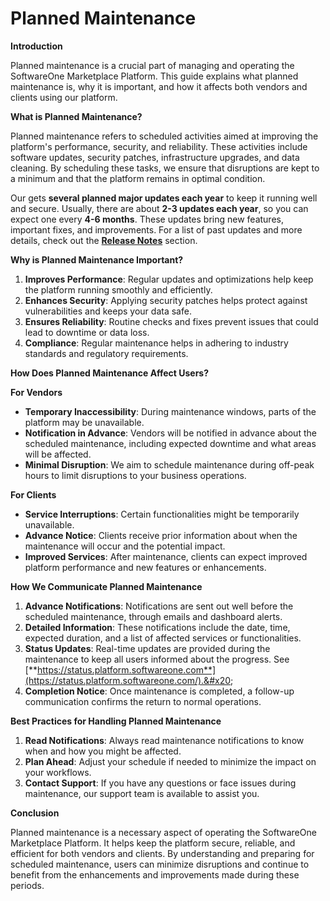 # Planned Maintenance

**Introduction**

Planned maintenance is a crucial part of managing and operating the SoftwareOne Marketplace Platform. This guide explains what planned maintenance is, why it is important, and how it affects both vendors and clients using our platform.

**What is Planned Maintenance?**

Planned maintenance refers to scheduled activities aimed at improving the platform's performance, security, and reliability. These activities include software updates, security patches, infrastructure upgrades, and data cleaning. By scheduling these tasks, we ensure that disruptions are kept to a minimum and that the platform remains in optimal condition.

Our gets **several planned major updates each year** to keep it running well and secure. Usually, there are about **2-3 updates each year**, so you can expect one every **4-6 months**. These updates bring new features, important fixes, and improvements. For a list of past updates and more details, check out the [**Release Notes**](release-notes/) section.

**Why is Planned Maintenance Important?**

1. **Improves Performance**: Regular updates and optimizations help keep the platform running smoothly and efficiently.
2. **Enhances Security**: Applying security patches helps protect against vulnerabilities and keeps your data safe.
3. **Ensures Reliability**: Routine checks and fixes prevent issues that could lead to downtime or data loss.
4. **Compliance**: Regular maintenance helps in adhering to industry standards and regulatory requirements.

**How Does Planned Maintenance Affect Users?**

**For Vendors**

* **Temporary Inaccessibility**: During maintenance windows, parts of the platform may be unavailable.
* **Notification in Advance**: Vendors will be notified in advance about the scheduled maintenance, including expected downtime and what areas will be affected.
* **Minimal Disruption**: We aim to schedule maintenance during off-peak hours to limit disruptions to your business operations.

**For Clients**

* **Service Interruptions**: Certain functionalities might be temporarily unavailable.
* **Advance Notice**: Clients receive prior information about when the maintenance will occur and the potential impact.
* **Improved Services**: After maintenance, clients can expect improved platform performance and new features or enhancements.

**How We Communicate Planned Maintenance**

1. **Advance Notifications**: Notifications are sent out well before the scheduled maintenance, through emails and dashboard alerts.
2. **Detailed Information**: These notifications include the date, time, expected duration, and a list of affected services or functionalities.
3. **Status Updates**: Real-time updates are provided during the maintenance to keep all users informed about the progress. See [**https://status.platform.softwareone.com**](https://status.platform.softwareone.com/).&#x20;
4. **Completion Notice**: Once maintenance is completed, a follow-up communication confirms the return to normal operations.

**Best Practices for Handling Planned Maintenance**

1. **Read Notifications**: Always read maintenance notifications to know when and how you might be affected.
2. **Plan Ahead**: Adjust your schedule if needed to minimize the impact on your workflows.
3. **Contact Support**: If you have any questions or face issues during maintenance, our support team is available to assist you.

**Conclusion**

Planned maintenance is a necessary aspect of operating the SoftwareOne Marketplace Platform. It helps keep the platform secure, reliable, and efficient for both vendors and clients. By understanding and preparing for scheduled maintenance, users can minimize disruptions and continue to benefit from the enhancements and improvements made during these periods.
